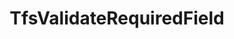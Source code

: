 ---
optionsClassName: TfsValidateRequiredFieldOptions
optionsClassFullName: MigrationTools.ProcessorEnrichers.TfsValidateRequiredFieldOptions
configurationSamples:
- name: default
  description: 
  code: >-
    {
      "$type": "TfsValidateRequiredFieldOptions",
      "Enabled": true
    }
  sampleFor: MigrationTools.ProcessorEnrichers.TfsValidateRequiredFieldOptions
description: missng XML code comments
className: TfsValidateRequiredField
typeName: ProcessorEnrichers
architecture: v2
options:
- parameterName: Enabled
  type: Boolean
  description: missng XML code comments
  defaultValue: missng XML code comments
- parameterName: RefName
  type: String
  description: missng XML code comments
  defaultValue: missng XML code comments
status: missng XML code comments
processingTarget: missng XML code comments
classFile: /src/MigrationTools.Clients.AzureDevops.ObjectModel/ProcessorEnrichers/TfsValidateRequiredField.cs
optionsClassFile: /src/MigrationTools.Clients.AzureDevops.ObjectModel/ProcessorEnrichers/TfsValidateRequiredFieldOptions.cs

redirectFrom: []
layout: reference
toc: true
permalink: /Reference/v2/ProcessorEnrichers/TfsValidateRequiredField/
title: TfsValidateRequiredField
categories:
- ProcessorEnrichers
- v2
topics:
- topic: notes
  path: /docs/Reference/v2/ProcessorEnrichers/TfsValidateRequiredField-notes.md
  exists: false
  markdown: ''
- topic: introduction
  path: /docs/Reference/v2/ProcessorEnrichers/TfsValidateRequiredField-introduction.md
  exists: false
  markdown: ''

---